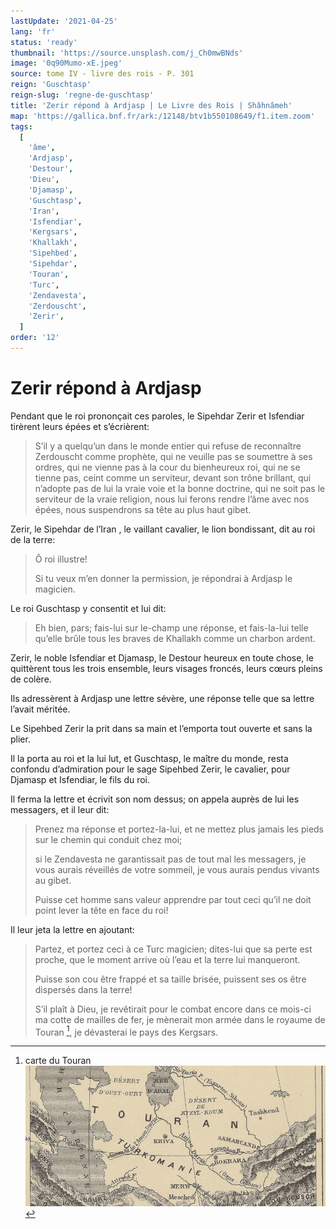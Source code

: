 ```yaml
---
lastUpdate: '2021-04-25'
lang: 'fr'
status: 'ready'
thumbnail: 'https://source.unsplash.com/j_Ch0mwBNds'
image: '0q90Mumo-xE.jpeg'
source: tome IV - livre des rois - P. 301
reign: 'Guschtasp'
reign-slug: 'regne-de-guschtasp'
title: 'Zerir répond à Ardjasp | Le Livre des Rois | Shâhnâmeh'
map: 'https://gallica.bnf.fr/ark:/12148/btv1b550108649/f1.item.zoom'
tags:
  [
    'âme',
    'Ardjasp',
    'Destour',
    'Dieu',
    'Djamasp',
    'Guschtasp',
    'Iran',
    'Isfendiar',
    'Kergsars',
    'Khallakh',
    'Sipehbed',
    'Sipehdar',
    'Touran',
    'Turc',
    'Zendavesta',
    'Zerdouscht',
    'Zerir',
  ]
order: '12'
---
```


# Zerir répond à Ardjasp

Pendant que le roi prononçait ces paroles, le Sipehdar Zerir et Isfendiar tirèrent leurs épées et s’écrièrent:

> S’il y a quelqu’un dans le monde entier qui refuse de reconnaître Zerdouscht comme prophète, qui ne veuille pas se soumettre à ses ordres, qui ne vienne pas à la cour du bienheureux roi, qui ne se tienne pas, ceint comme un serviteur, devant son trône brillant, qui n’adopte pas de lui la vraie voie et la bonne doctrine, qui ne soit pas le serviteur de la vraie religion, nous lui ferons rendre l’âme avec nos épées, nous suspendrons sa tête au plus haut gibet.

Zerir, le Sipehdar de l’Iran , le vaillant cavalier, le lion bondissant, dit au roi de la terre:

> Ô roi illustre!
>
> Si tu veux m’en donner la permission, je répondrai à Ardjasp le magicien.

Le roi Guschtasp y consentit et lui dit:

> Eh bien, pars; fais-lui sur le-champ une réponse, et fais-la-lui telle qu’elle brûle tous les braves de Khallakh comme un charbon ardent.

Zerir, le noble Isfendiar et Djamasp, le Destour heureux en toute chose, le quittèrent tous les trois ensemble, leurs visages froncés, leurs cœurs pleins de colère.

Ils adressèrent à Ardjasp une lettre sévère, une réponse telle que sa lettre l’avait méritée.

Le Sipehbed Zerir la prit dans sa main et l’emporta tout ouverte et sans la plier.

Il la porta au roi et la lui lut, et Guschtasp, le maître du monde, resta confondu d’admiration pour le sage Sipehbed Zerir, le cavalier, pour Djamasp et Isfendiar, le fils du roi.

Il ferma la lettre et écrivit son nom dessus; on appela auprès de lui les messagers, et il leur dit:

> Prenez ma réponse et portez-la-lui, et ne mettez plus jamais les pieds sur le chemin qui conduit chez moi;
>
> si le Zendavesta ne garantissait pas de tout mal les messagers, je vous aurais réveillés de votre sommeil, je vous aurais pendus vivants au gibet.
>
> Puisse cet homme sans valeur apprendre par tout ceci qu’il ne doit point lever la tête en face du roi!

Il leur jeta la lettre en ajoutant:

> Partez, et portez ceci à ce Turc magicien; dites-lui que sa perte est proche, que le moment arrive où l’eau et la terre lui manqueront.
>
> Puisse son cou être frappé et sa taille brisée, puissent ses os être dispersés dans la terre!
>
> S’il plaît à Dieu, je revêtirait pour le combat encore dans ce mois-ci ma cotte de mailles de fer, je mènerait mon armée dans le royaume de Touran [^1], je dévasterai le pays des Kergsars.

[^1]: carte du Touran ![touran](images/touran.jpg)
